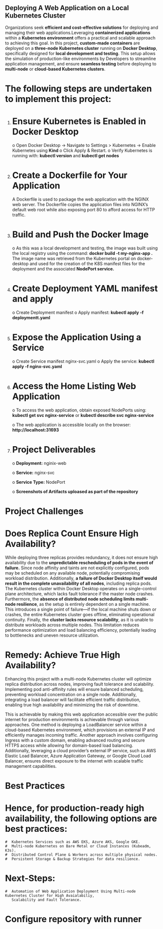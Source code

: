## Deploying A Web Application on a Local Kubernetes Cluster

Organizations seek **efficient and cost-effective solutions** for deploying and managing their web applications.Leveraging **containerized applications** within a **Kubernetes environment** offers a practical and scalable approach to achieving this goal. In this project, **custom-made containers** are deployed on a **three-node Kubernetes cluster** running on **Docker Desktop**, specifically designed for **local development and testing**. This setup allows the simulation of production-like environments by Developers to streamline application management, and ensure **seamless testing** before deploying to **multi-node** or **cloud-based Kubernetes clusters**.

# The following steps are undertaken to implement this project:

1.	# Ensure Kubernetes is Enabled in Docker Desktop

    o	Open Docker Desktop → Navigate to Settings > Kubernetes → Enable Kubernetes using **Kind**
    o	Click Apply & Restart.
    o	Verify Kubernetes is running with: **kubectl version** and **kubectl get nodes**

2.	# Create a Dockerfile for Your Application
    A Dockerfile is used to package the web application with the NGINX web server. The Dockerfile copies the application files into NGINX’s default web root while also exposing port 80 to afford access for HTTP traffic.

3.	# Build and Push the Docker Image 

    o	As this was a local development and testing, the image was built using the local registry using the command: **docker build -t my-nginx-app .** The image name was retrieved from the Kubernetes portal on docker-desktop and used for the creation of the K8S manifest files for the deployment and the associated **NodePort service.**

4.	# Create Deployment YAML manifest and apply 

    o	Create Deployment manifest 
    o	Apply manifest: **kubectl apply -f deploymentt.yaml** 

5.	# Expose the Application Using a Service

    o	Create Service manifest nginx-svc.yaml
    o	Apply the service: **kubectl apply -f nginx-svc.yaml**

6.	# Access the Home Listing Web Application

    o	To access the web application, obtain exposed NodePorts using:  
        **kubectl get svc nginx-service** or 
        **kubectl describe svc nginx-service**

    o	The web application is accessible locally on the browser: **http://localhost:31693**

7.  # Project Deliverables

     o	**Deployment:** nginix-web

     o	**Service:** nginx-svc

     o	**Service Type:** NodePort  

     o	**Screenshots of Artifacts uploased as part of the repository** 
   
        
    
# Project Challenges

# Does Replica Count Ensure High Availability?

While deploying three replicas provides redundancy, it does not ensure high availability due to the **unpredictable rescheduling of pods in the event of failure.** Since node affinity and taints are not explicitly configured, pods may be scheduled on any available node, potentially compromising workload distribution. Additionally, **a failure of Docker Desktop itself would result in the complete unavailability of all nodes**, including replica pods. The Kubernetes cluster within Docker Desktop operates on a single-control plane architecture, which lacks fault tolerance if the master node crashes. Furthermore, the **absence of distributed node scheduling limits multi-node resilience**, as the setup is entirely dependent on a single machine. This introduces a single point of failure—if the local machine shuts down or crashes, the entire Kubernetes cluster goes offline, eliminating operational continuity. Finally, the **cluster lacks resource scalability**, as it is unable to distribute workloads across multiple nodes. This limitation reduces performance optimization and load balancing efficiency, potentially leading to bottlenecks and uneven resource utilization.

# Remedy: Achieve True High Availability?

Enhancing this project with a multi-node Kubernetes cluster will optimize replica distribution across nodes, improving fault tolerance and scalability. Implementing pod anti-affinity rules will ensure balanced scheduling, preventing workload concentration on a single node. Additionally, integrating a load balancer will facilitate efficient traffic distribution, enabling true high availability and minimizing the risk of downtime. 

This is achievable by making this web application accessible over the public internet for production environments is achievable through various approaches. One method is deploying a LoadBalancer service within a cloud-based Kubernetes environment, which provisions an external IP and efficiently manages incoming traffic. Another approach involves configuring Ingress with a custom domain, enabling advanced routing and secure HTTPS access while allowing for domain-based load balancing. Additionally, leveraging a cloud provider’s external IP service, such as AWS Elastic Load Balancer, Azure Application Gateway, or Google Cloud Load Balancer, ensures direct exposure to the internet with scalable traffic management capabilities.


# Best Practices

# Hence, for production-ready high availability, the following options are best practices:

    #  Kubernetes Services such as AWS EKS, Azure AKS, Google GKE.
	#  Multi-node Kubernetes on Bare Metal or Cloud Instances (Kubeadm, K3s).
	#  Distributed Control Plane & Workers across multiple physical nodes.
	#  Persistent Storage & Backup Strategies for data resilience.


# Next-Steps:

    #  Automation of Web Application Deployment Using Multi-node Kubernetes Cluster for High Avaialabiliy,   
       Scalability and Fault Tolerance.




# Configure repository with runner


